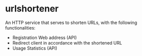 # urlshortener

An HTTP service that serves to shorten URLs, with the following functionalities: 
 
 - Registration Web address (API)
 - Redirect client in accordance with the shortened URL
 - Usage Statistics (API)
